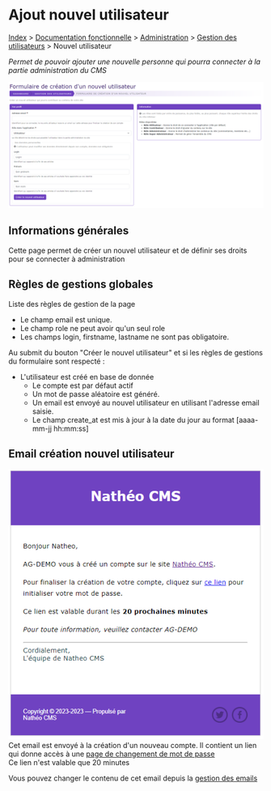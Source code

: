 # Ajout nouvel utilisateur

[Index](../../../../../index.md) > [Documentation fonctionnelle](../../../index.md) > [Administration](../../index.md) > [Gestion des utilisateurs](user.md) > Nouvel utilisateur

*Permet de pouvoir ajouter une nouvelle personne qui pourra connecter à la partie administration du CMS*

![Listing](../../files/users/new_user.png)

## Informations générales
Cette page permet de créer un nouvel utilisateur et de définir ses droits pour se connecter à administration 

## Règles de gestions globales

Liste des règles de gestion de la page
* Le champ email est unique.
* Le champ role ne peut avoir qu'un seul role
* Les champs login, firstname, lastname ne sont pas obligatoire.

Au submit du bouton "Créer le nouvel utilisateur" et si les règles de gestions du formulaire sont respecté :
* L'utilisateur est créé en base de donnée
  * Le compte est par défaut actif
  * Un mot de passe aléatoire est généré.
  * Un email est envoyé au nouvel utilisateur en utilisant l'adresse email saisie.
  * Le champ create_at est mis à jour à la date du jour au format [aaaa-mm-jj hh:mm:ss]

## Email création nouvel utilisateur

![Listing](../../files/users/new_user_mail.png)
Cet email est envoyé à la création d'un nouveau compte. Il contient un lien qui donne accès à une [page de changement de mot de passe](change_password.md)  
Ce lien n'est valable que 20 minutes

Vous pouvez changer le contenu de cet email depuis la [gestion des emails](../mail.md)
